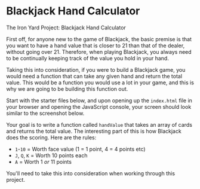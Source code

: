 # Blackjack Hand Calculator

The Iron Yard Project: Blackjack Hand Calculator

First off, for anyone new to the game of Blackjack, the basic premise is that you want to have a hand value that is closer to 21 than that of the dealer, without going over 21. Therefore, when playing Blackjack, you always need to be continually keeping track of the value you hold in your hand.

Taking this into consideration, if you were to build a Blackjack game, you would need a function that can take any given hand and return the total value. This would be a function you would use a lot in your game, and this is why we are going to be building this function out.

Start with the starter files below, and upon opening up the `index.html` file in your browser and opening the JavaScript console, your screen should look similar to the screenshot below.

Your goal is to write a function called `handValue` that takes an array of cards and returns the total value. The interesting part of this is how Blackjack does the scoring. Here are the rules:

- `1`-`10` = Worth face value (1 = 1 point, 4 = 4 points etc)
- `J`, `Q`, `K` = Worth 10 points each
- `A` = Worth 1 *or* 11 points
 
You'll need to take this into consideration when working through this project.
